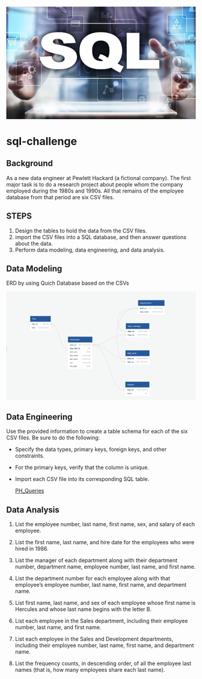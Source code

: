 ![fig1](Images/fig1.jpg)

# sql-challenge

## Background

As a new data engineer at Pewlett Hackard (a fictional company). The first major task is to do a research project about people whom the company employed during the 1980s and 1990s. 
All that remains of the employee database from that period are six CSV files. 

## STEPS 

1. Design the tables to hold the data from the CSV files.
2. import the CSV files into a SQL database, and then answer questions about the data.
3. Perform data modeling, data engineering, and data analysis.

## Data Modeling 
ERD by using Quich Database based on the CSVs

![dbd](Images/dbd.png)

## Data Engineering

Use the provided information to create a table schema for each of the six CSV files.
 Be sure to do the following: 
 - Specify the data types, primary keys, foreign keys, and other constraints.
 - For the primary keys, verify that the column is unique.   
 - Import each CSV file into its corresponding SQL table.
   
   [PH_Queries](EmployeeSQL/PH_Queries.sql)

## Data Analysis 
 1. List the employee number, last name, first name, sex, and salary of each employee.

 2. List the first name, last name, and hire date for the employees who were hired in 1986.

 3. List the manager of each department along with their department number, department name, employee number, last name, and first name.
 4. List the department number for each employee along with that employee’s employee number, last name, first name, and department name.
 5. List first name, last name, and sex of each employee whose first name is Hercules and whose last name begins with the letter B.
 6. List each employee in the Sales department, including their employee number, last name, and first name.

 7. List each employee in the Sales and Development departments, including their employee number, last name, first name, and department name.
 8. List the frequency counts, in descending order, of all the employee last names (that is, how many employees share each last name).
